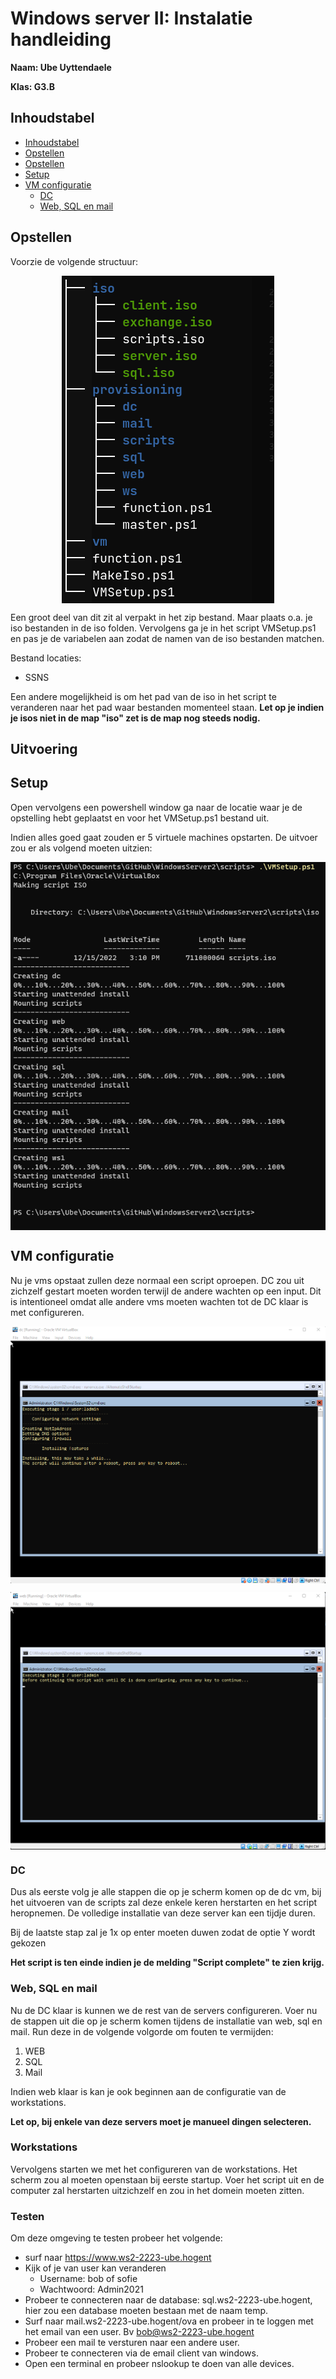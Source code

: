 ## 
# Windows server II: Instalatie handleiding
 **Naam: Ube Uyttendaele**

 **Klas: G3.B**
## Inhoudstabel

- [Inhoudstabel](#inhoudstabel)
- [Opstellen](#mappenstructuur)
- [Opstellen](#opstellen)
- [Setup](#Setup)
- [VM configuratie](#vm-configuratie)
	- [DC](#web)
	- [Web, SQL en mail](#Web,-SQL-en-mail)
## Opstellen
Voorzie de volgende structuur:

![bestandStructuur][bestandStructuur]

Een groot deel van dit zit al verpakt in het zip bestand. Maar plaats o.a. je iso bestanden in de iso folden.
Vervolgens ga je in het script VMSetup.ps1 en pas je de variabelen aan zodat de namen van de iso bestanden matchen.

Bestand locaties:

- SSNS


Een andere mogelijkheid is om het pad van de iso in het script te veranderen naar het pad waar bestanden momenteel staan. **Let op je indien je isos niet in de map "iso" zet is de map nog steeds nodig.**

## Uitvoering

## Setup
Open vervolgens een powershell window ga naar de locatie waar je de opstelling hebt geplaatst en voor het VMSetup.ps1 bestand uit.

Indien alles goed gaat zouden er 5 virtuele machines opstarten. De uitvoer zou er als volgend moeten uitzien:

![VMSetup.ps1][VMSetup.ps1]

## VM configuratie
Nu je vms opstaat zullen deze normaal een script oproepen.
DC zou uit zichzelf gestart moeten worden terwijl de andere wachten op een input.
Dit is intentioneel omdat alle andere vms moeten wachten tot de DC klaar is met configureren.

![dcstart][dcstart]

![webstart][webstart]
### DC
Dus als eerste volg je alle stappen die op je scherm komen op de dc vm, bij het uitvoeren van de scripts zal deze enkele keren herstarten en het script heropnemen. De volledige installatie van deze server kan een tijdje duren.

Bij de laatste stap zal je 1x op enter moeten duwen zodat de optie Y wordt gekozen

**Het script is ten einde indien je de melding "Script complete" te zien krijg.**

### Web, SQL en mail
Nu de DC klaar is kunnen we de rest van de servers configureren.
Voer nu de stappen uit die op je scherm komen tijdens de installatie van web, sql en mail.
Run deze in de volgende volgorde om fouten te vermijden:
1. WEB
2. SQL
3. Mail

Indien web klaar is kan je ook beginnen aan de configuratie van de workstations.

**Let op, bij enkele van deze servers moet je manueel dingen selecteren.**

### Workstations
Vervolgens starten we met het configureren van de workstations.
Het scherm zou al moeten openstaan bij eerste startup. Voer het script uit en de computer zal herstarten uitzichzelf en zou in het domein moeten zitten.



### Testen
Om deze omgeving te testen probeer het volgende:
* surf naar https://www.ws2-2223-ube.hogent
* Kijk of je van user kan veranderen
	* Username: bob of sofie
	* Wachtwoord: Admin2021
* Probeer te connecteren naar de database: sql.ws2-2223-ube.hogent, hier zou een database moeten bestaan met de naam temp.
* Surf naar mail.ws2-2223-ube.hogent/ova en probeer in te loggen met het email van een user. Bv bob@ws2-2223-ube.hogent
* Probeer een mail te versturen naar een andere user.
* Probeer te connecteren via de email client van windows.
* Open een terminal en probeer nslookup te doen van alle devices.

<style>
img{
	display: block;
	margin-left: auto;
	margin-right: auto;
}
</style>
[bestandStructuur]: ./Deployment/Structuur.png
[VMSetup.ps1]: ./Deployment/VMsetup.png
[dcstart]: ./Deployment/dcstart.png
[webstart]: ./Deployment/webstart.png
